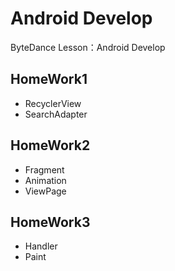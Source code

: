# Android Develop

ByteDance Lesson：Android Develop

## HomeWork1

- RecyclerView
- SearchAdapter

## HomeWork2

- Fragment
- Animation
- ViewPage

## HomeWork3

- Handler
- Paint